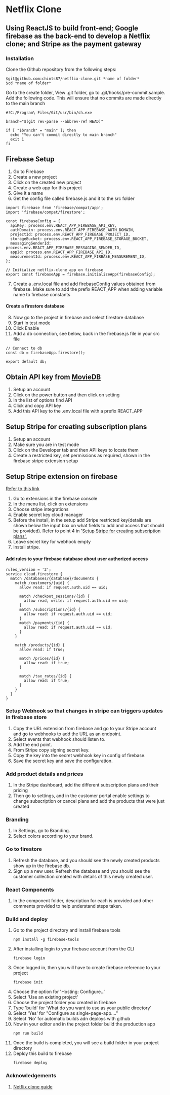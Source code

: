 # Netflix Clone 
## Using ReactJS to build front-end; Google firebase as the back-end to develop a Netflix clone; and Stripe as the payment gateway


### Installation
Clone the Github repository from the following steps:
```
$git@github.com:chints87/netflix-clone.git *name of folder*
$cd *name of folder*
```

Go to the create folder, View .git folder, go to .git/hooks/pre-commit.sample.
Add the following code. This will ensure that no commits are made
directly to the main branch 

```
#!C:/Program\ Files/Git/usr/bin/sh.exe

branch="$(git rev-parse --abbrev-ref HEAD)"

if [ "$branch" = "main" ]; then
  echo "You can't commit directly to main branch"
  exit 1
fi

```

## Firebase Setup

1. Go to Firebase
2. Create a new project
3. Click on the created new project
4. Create a web app for this project
5. Give it a name
6. Get the config file called firebase.js and it to the src folder


```
import firebase from 'firebase/compat/app';
import 'firebase/compat/firestore';

const firebaseConfig = {
  apiKey: process.env.REACT_APP_FIREBASE_API_KEY,
  authDomain: process.env.REACT_APP_FIREBASE_AUTH_DOMAIN,
  projectId: process.env.REACT_APP_FIREBASE_PROJECT_ID,
  storageBucket: process.env.REACT_APP_FIREBASE_STORAGE_BUCKET,
  messagingSenderId: process.env.REACT_APP_FIREBASE_MESSAGING_SENDER_ID,
  appId: process.env.REACT_APP_FIREBASE_API_ID,
  measurementId: process.env.REACT_APP_FIRBASE_MEASUREMENT_ID,
};

// Initialize netflix-clone app on firebase
export const firebaseApp = firebase.initializeApp(firebaseConfig);
```
7. Create a .env.local file and add firebaseConfig values
   obtained from firebase. Make sure to add the prefix 
   REACT_APP when adding variable name to firebase constants

#### Create a firestore database    
8. Now go to the project in firebase and select firestore database
9. Start in test mode 
10. Click Enable 
11. Add a db connection, see below, back in the firebase.js file in your src file
```
// Connect to db
const db = firebaseApp.firestore();

export default db;

```

## Obtain API key from [MovieDB](https://www.themoviedb.org/)

1. Setup an account
2. Click on the power button and then click on setting
3. In the list of options find API
4. Click and copy API key 
5. Add this API key to the .env.local file with a prefix
   REACT_APP

## Setup Stripe for creating subscription plans

1) Setup an account
2) Make sure you are in test mode
3) Click on the Developer tab and then API keys to locate them
4) Create a restricted key, set permissions as required, shown in the firebase stripe extension setup 

## Setup Stripe extension on firebase
[Refer to this link](https://github.com/stripe/stripe-firebase-extensions/blob/master/firestore-stripe-payments/POSTINSTALL.md)

1) Go to extensions in the firebase console
2) In the menu list, click on extensions
3) Choose stripe integrations
4) Enable secret key cloud manager
5) Before the install, in the setup add Stripe restricted key(details are shown below the input box on what fields to add
   and access that should be provided). Refer to point 4 in <u>'Setup Stripe for creating subscription plans'.</u>
6) Leave secret key for webhook empty
7) Install stripe.

#### Add rules to your firebase database about user authorized access
```
rules_version = '2';
service cloud.firestore {
  match /databases/{database}/documents {
    match /customers/{uid} {
      allow read: if request.auth.uid == uid;

      match /checkout_sessions/{id} {
        allow read, write: if request.auth.uid == uid;
      }
      match /subscriptions/{id} {
        allow read: if request.auth.uid == uid;
      }
      match /payments/{id} {
        allow read: if request.auth.uid == uid;
      }
    }

    match /products/{id} {
      allow read: if true;

      match /prices/{id} {
        allow read: if true;
      }

      match /tax_rates/{id} {
        allow read: if true;
      }
    }
  }
}
```
### Setup Webhook so that changes in stripe can triggers updates in firebase store

1) Copy the URL extension from firebase and go to your Stripe account and go to webhooks to add the URL as an endpoint.
2) Select events that webhook should listen to.
3) Add the end point. 
4) From Stripe copy signing secret key.
5) Copy the key into the secret webhook key in config of firebase. 
6) Save the secret key and save the configuration.

### Add product details and prices

1) In the Stripe dashboard, add the different subscription plans and their pricing
2) Then go to settings, and in the customer portal enable settings to 
   change subscription or cancel plans and add the products that were just created

### Branding 
1) In Settings, go to Branding.
2) Select colors according to your brand.
### Go to firestore

1) Refresh the database, and you should see the newly created products show up in the firebase db.
2) Sign up a new user. Refresh the database and you should see the customer collection created 
   with details of this newly created user. 

### React Components
1) In the component folder, description for each is provided and other comments provided
   to help understand steps taken.

### Build and deploy
1) Go to the project directory and install firebase tools 
   ```
   npm install -g firebase-tools
   ```
2) After installing login to your firebase account from the CLI
   ```
   firebase login
   ```
3) Once logged in, then you will have to create firebase reference to your project
   ```
   firebase init
   ````
4) Choose the option for 'Hosting: Configure...'
5) Select 'Use an existing project'
6) Choose the project folder you created in firebase  
7) Type 'build' for 'What do you want to use as your public directory'
8) Select 'Yes' for "Configure as single-page-app...."
9) Select 'No' for automatic builds adn deploys with github
10) Now in your editor and in the project folder build the production app
    ```
    npm run build
    ```
11) Once the build is completed, you will see a build folder in your project directory
12) Deploy this build to firebase
    ```
    firebase deploy
    ````
    
### Acknowledgements
1) [Netflix clone guide](https://www.youtube.com/results?search_query=netflix-clone+sonny+sangha)
